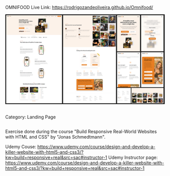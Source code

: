 OMNIFOOD
Live Link: https://rodrigozandeoliveira.github.io/Omnifood/

![Omnifood Preview](omnifood_preview_20230907.jpg)

##

Category: Landing Page

##

Exercise done during the course "Build Responsive Real-World Websites with HTML and CSS" by "Jonas Schmedtmann".

Udemy Couse: https://www.udemy.com/course/design-and-develop-a-killer-website-with-html5-and-css3/?kw=build+responsive+real&src=sac#instructor-1
Udemy Instructor page: https://www.udemy.com/course/design-and-develop-a-killer-website-with-html5-and-css3/?kw=build+responsive+real&src=sac#instructor-1
